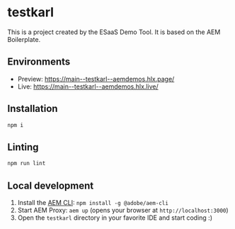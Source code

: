 # testkarl
This is a project created by the ESaaS Demo Tool. It is based on the AEM Boilerplate.

## Environments
- Preview: https://main--testkarl--aemdemos.hlx.page/
- Live: https://main--testkarl--aemdemos.hlx.live/

## Installation

```sh
npm i
```

## Linting

```sh
npm run lint
```

## Local development

1. Install the [AEM CLI](https://github.com/adobe/helix-cli): `npm install -g @adobe/aem-cli`
1. Start AEM Proxy: `aem up` (opens your browser at `http://localhost:3000`)
1. Open the `testkarl` directory in your favorite IDE and start coding :)
